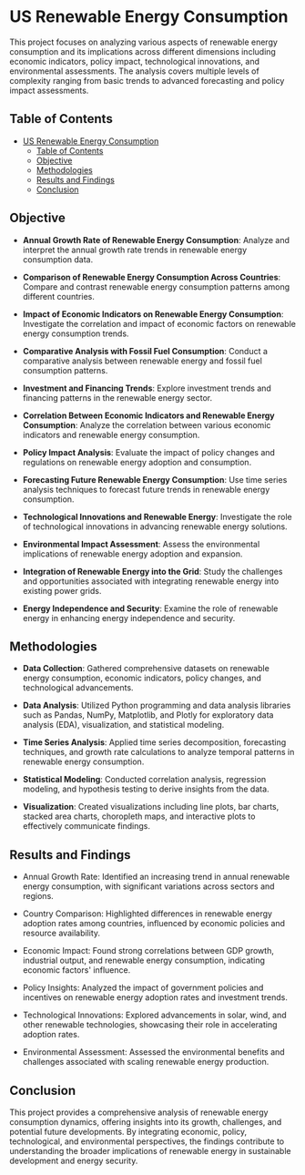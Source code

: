# US Renewable Energy Consumption

This project focuses on analyzing various aspects of renewable energy consumption and its implications across different dimensions including economic indicators, policy impact, technological innovations, and environmental assessments. The analysis covers multiple levels of complexity ranging from basic trends to advanced forecasting and policy impact assessments.

## Table of Contents

- [US Renewable Energy Consumption](#us-renewable-energy-consumption)
  - [Table of Contents](#table-of-contents)
  - [Objective](#objective)
  - [Methodologies](#methodologies)
  - [Results and Findings](#results-and-findings)
  - [Conclusion](#conclusion)

## Objective

- **Annual Growth Rate of Renewable Energy Consumption**: Analyze and interpret the annual growth rate trends in renewable energy consumption data.

- **Comparison of Renewable Energy Consumption Across Countries**: Compare and contrast renewable energy consumption patterns among different countries.

- **Impact of Economic Indicators on Renewable Energy Consumption**: Investigate the correlation and impact of economic factors on renewable energy consumption trends.

- **Comparative Analysis with Fossil Fuel Consumption**: Conduct a comparative analysis between renewable energy and fossil fuel consumption patterns.

- **Investment and Financing Trends**: Explore investment trends and financing patterns in the renewable energy sector.

- **Correlation Between Economic Indicators and Renewable Energy Consumption**: Analyze the correlation between various economic indicators and renewable energy consumption.

- **Policy Impact Analysis**: Evaluate the impact of policy changes and regulations on renewable energy adoption and consumption.

- **Forecasting Future Renewable Energy Consumption**: Use time series analysis techniques to forecast future trends in renewable energy consumption.

- **Technological Innovations and Renewable Energy**: Investigate the role of technological innovations in advancing renewable energy solutions.

- **Environmental Impact Assessment**: Assess the environmental implications of renewable energy adoption and expansion.

- **Integration of Renewable Energy into the Grid**: Study the challenges and opportunities associated with integrating renewable energy into existing power grids.

- **Energy Independence and Security**: Examine the role of renewable energy in enhancing energy independence and security.

## Methodologies

- **Data Collection**: Gathered comprehensive datasets on renewable energy consumption, economic indicators, policy changes, and technological advancements.

- **Data Analysis**: Utilized Python programming and data analysis libraries such as Pandas, NumPy, Matplotlib, and Plotly for exploratory data analysis (EDA), visualization, and statistical modeling.

- **Time Series Analysis**: Applied time series decomposition, forecasting techniques, and growth rate calculations to analyze temporal patterns in renewable energy consumption.

- **Statistical Modeling**: Conducted correlation analysis, regression modeling, and hypothesis testing to derive insights from the data.

- **Visualization**: Created visualizations including line plots, bar charts, stacked area charts, choropleth maps, and interactive plots to effectively communicate findings.

## Results and Findings

- Annual Growth Rate: Identified an increasing trend in annual renewable energy consumption, with significant variations across sectors and regions.

- Country Comparison: Highlighted differences in renewable energy adoption rates among countries, influenced by economic policies and resource availability.

- Economic Impact: Found strong correlations between GDP growth, industrial output, and renewable energy consumption, indicating economic factors' influence.

- Policy Insights: Analyzed the impact of government policies and incentives on renewable energy adoption rates and investment trends.

- Technological Innovations: Explored advancements in solar, wind, and other renewable technologies, showcasing their role in accelerating adoption rates.

- Environmental Assessment: Assessed the environmental benefits and challenges associated with scaling renewable energy production.

## Conclusion

This project provides a comprehensive analysis of renewable energy consumption dynamics, offering insights into its growth, challenges, and potential future developments. By integrating economic, policy, technological, and environmental perspectives, the findings contribute to understanding the broader implications of renewable energy in sustainable development and energy security.



